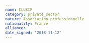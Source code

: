 ```yaml
---
name: CLUSIF
category: private_sector
nature: Association professionnelle 
nationality: France
alliance: 
date_signed: '2018-11-12'
---
```

    